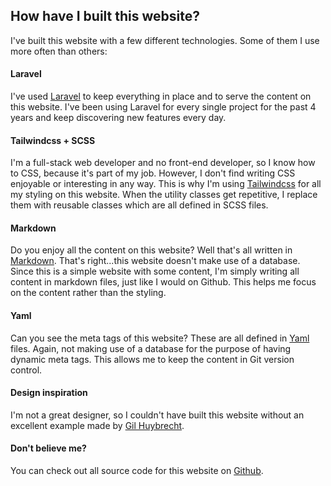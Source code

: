 ## How have I built this website?

I've built this website with a few different technologies. 
Some of them I use more often than others:
            
#### Laravel
I've used <a href="https://laravel.com/" class="link link--underline">Laravel</a> 
to keep everything in place and to serve the content on this website. 
I've been using Laravel for every single project for the past 
4 years and keep discovering new features every day.

#### Tailwindcss + SCSS
I'm a full-stack web developer and no front-end developer, so I know how to CSS, 
because it's part of my job. However, I don't find writing CSS enjoyable or 
interesting in any way. This is why I'm using 
<a href="https://tailwindcss.com/" class="link link--underline">Tailwindcss</a> for all 
my styling on this website. When the utility classes get repetitive, I replace them with 
reusable classes which are all defined in SCSS files.

#### Markdown
Do you enjoy all the content on this website? Well that's all written in 
<a href="https://www.markdownguide.org/" class="link link--underline">Markdown</a>. 
That's right...this website doesn't make use of a database. 
Since this is a simple website with some content, 
I'm simply writing all content in markdown files, just like I would on Github. 
This helps me focus on the content rather than the styling.

#### Yaml
Can you see the meta tags of this website? These are all defined in 
<a href="https://yaml.org/" class="link link--underline">Yaml</a> files. 
Again, not making use of a database for the purpose of having dynamic meta tags. 
This allows me to keep the content in Git version control.

#### Design inspiration
I'm not a great designer, so I couldn't have built this website without an 
excellent example made by
<a href="http://www.gilhuybrecht.com/" class="link link--underline">Gil Huybrecht</a>. 

#### Don't believe me?
You can check out all source code for this website on 
<a href="https://github.com/roelofjan-elsinga/portfolio" class="link link--underline">Github</a>.